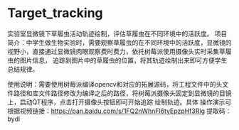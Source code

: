 # Target_tracking
实验室显微镜下草履虫活动轨迹绘制，评估草履虫在不同环境中的活跃度。
项目简介：中学生做生物实验时，需要观察草履虫的在不同环境中的活跃度，显微镜的视野小，直接通过显微镜肉眼观察费时费力，依托树莓派使用摄像头实时采集草履虫的图片信息，
追踪到图片中的草履虫的位置，将其轨迹绘制出来即可方便学生总结规律。

使用说明：需要使用树莓派编译opencv和对应的拓展源码，将工程文件中的头文件路径和库文件路径修改为编译之后的路径，将树莓派摄像头固定到显微镜的目镜上，启动QT程序，点击打开摄像头按钮即可开始追踪
绘制轨迹。具体 操作演示可根据视频链接：https://pan.baidu.com/s/1FQ2nWhnFl6tyEpzpHf3Rlg 提取码：bydl 
